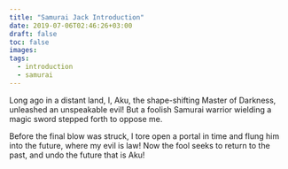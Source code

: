 ```yaml
---
title: "Samurai Jack Introduction"
date: 2019-07-06T02:46:26+03:00
draft: false
toc: false
images:
tags: 
  - introduction
  - samurai
---
```


Long ago in a distant land, I, Aku, the shape-shifting Master of Darkness, unleashed an unspeakable evil! But a foolish Samurai warrior wielding a magic sword stepped forth to oppose me.

Before the final blow was struck, I tore open a portal in time and flung him into the future, where my evil is law! Now the fool seeks to return to the past, and undo the future that is Aku!

